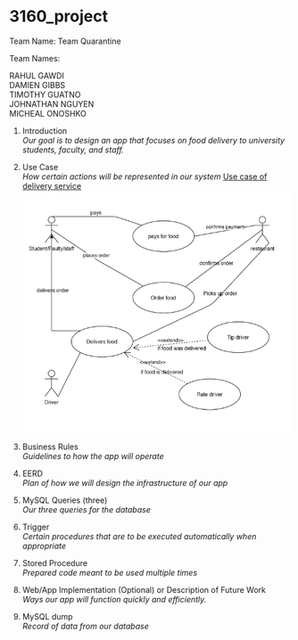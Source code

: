# 3160_project
Team Name: Team Quarantine 

Team Names:

RAHUL GAWDI  
DAMIEN GIBBS  
TIMOTHY GUATNO  
JOHNATHAN NGUYEN  
MICHEAL ONOSHKO  

1.  Introduction  
*Our goal is to design an app that focuses on food delivery to university students, faculty, and staff.*

2.  Use Case  
*How certain actions will be represented in our system*
[Use case of delivery service](https://drive.google.com/file/d/1LtHHqvMCSEKIsT_jMbq0JRYnbyDMquAa/view?usp=sharing)
![alt text](https://github.com/unclesyrup99/3160_project/blob/master/use_case_diagram.PNG "Use Case Diagram")

3.  Business Rules  
*Guidelines to how the app will operate*

4.  EERD  
*Plan of how we will design the infrastructure of our app*

5.  MySQL Queries (three)  
*Our three queries for the database*

6.  Trigger  
*Certain procedures that are to be executed automatically when appropriate*

7.  Stored Procedure  
*Prepared code meant to be used multiple times*

8.  Web/App Implementation (Optional) or Description of Future Work  
*Ways our app will function quickly and efficiently.*

9.  MySQL dump  
*Record of data from our database*
